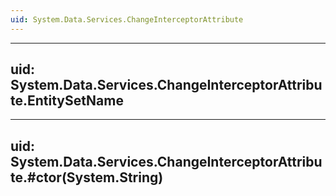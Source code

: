 ```yaml
---
uid: System.Data.Services.ChangeInterceptorAttribute
---
```


---
uid: System.Data.Services.ChangeInterceptorAttribute.EntitySetName
---

---
uid: System.Data.Services.ChangeInterceptorAttribute.#ctor(System.String)
---
